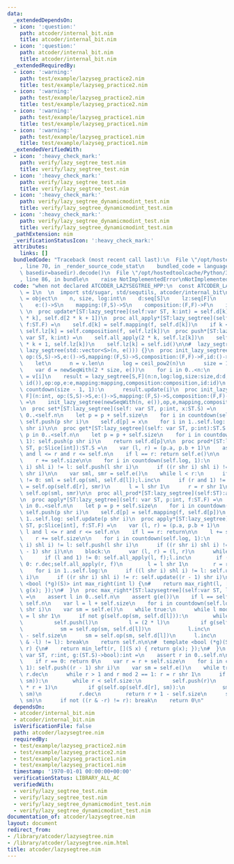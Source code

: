 ```yaml
---
data:
  _extendedDependsOn:
  - icon: ':question:'
    path: atcoder/internal_bit.nim
    title: atcoder/internal_bit.nim
  - icon: ':question:'
    path: atcoder/internal_bit.nim
    title: atcoder/internal_bit.nim
  _extendedRequiredBy:
  - icon: ':warning:'
    path: test/example/lazyseg_practice2.nim
    title: test/example/lazyseg_practice2.nim
  - icon: ':warning:'
    path: test/example/lazyseg_practice2.nim
    title: test/example/lazyseg_practice2.nim
  - icon: ':warning:'
    path: test/example/lazyseg_practice1.nim
    title: test/example/lazyseg_practice1.nim
  - icon: ':warning:'
    path: test/example/lazyseg_practice1.nim
    title: test/example/lazyseg_practice1.nim
  _extendedVerifiedWith:
  - icon: ':heavy_check_mark:'
    path: verify/lazy_segtree_test.nim
    title: verify/lazy_segtree_test.nim
  - icon: ':heavy_check_mark:'
    path: verify/lazy_segtree_test.nim
    title: verify/lazy_segtree_test.nim
  - icon: ':heavy_check_mark:'
    path: verify/lazy_segtree_dynamicmodint_test.nim
    title: verify/lazy_segtree_dynamicmodint_test.nim
  - icon: ':heavy_check_mark:'
    path: verify/lazy_segtree_dynamicmodint_test.nim
    title: verify/lazy_segtree_dynamicmodint_test.nim
  _pathExtension: nim
  _verificationStatusIcon: ':heavy_check_mark:'
  attributes:
    links: []
  bundledCode: "Traceback (most recent call last):\n  File \"/opt/hostedtoolcache/Python/3.8.5/x64/lib/python3.8/site-packages/onlinejudge_verify/documentation/build.py\"\
    , line 70, in _render_source_code_stat\n    bundled_code = language.bundle(stat.path,\
    \ basedir=basedir).decode()\n  File \"/opt/hostedtoolcache/Python/3.8.5/x64/lib/python3.8/site-packages/onlinejudge_verify/languages/nim.py\"\
    , line 86, in bundle\n    raise NotImplementedError\nNotImplementedError\n"
  code: "when not declared ATCODER_LAZYSEGTREE_HPP:\n  const ATCODER_LAZYSEGTREE_HPP*\
    \ = 1\n  \n  import std/sugar, std/sequtils, atcoder/internal_bit\n  type lazy_segtree*[S,F]\
    \ = object\n    n, size, log:int\n    d:seq[S]\n    lz:seq[F]\n    op:(S, S)->S\n\
    \    e:()->S\n    mapping:(F,S)->S\n    composition:(F,F)->F\n    id:()->F\n \
    \ \n  proc update*[ST:lazy_segtree](self:var ST, k:int) = self.d[k] = self.op(self.d[2\
    \ * k], self.d[2 * k + 1])\n  proc all_apply*[ST:lazy_segtree](self:var ST, k:int,\
    \ f:ST.F) =\n    self.d[k] = self.mapping(f, self.d[k])\n    if k < self.size:\
    \ self.lz[k] = self.composition(f, self.lz[k])\n  proc push*[ST:lazy_segtree](self:\
    \ var ST, k:int) =\n    self.all_apply(2 * k, self.lz[k])\n    self.all_apply(2\
    \ * k + 1, self.lz[k])\n    self.lz[k] = self.id()\n\n#  lazy_segtree(int n) :\
    \ lazy_segtree(std::vector<S>(n, e())) {}\n  proc init_lazy_segtree*[S, F](v:seq[S],\
    \ op:(S,S)->S,e:()->S,mapping:(F,S)->S,composition:(F,F)->F,id:()->F):auto =\n\
    \    let\n      n = v.len\n      log = ceil_pow2(n)\n      size = 1 shl log\n\
    \    var d = newSeqWith(2 * size, e())\n    for i in 0..<n:\n      d[size + i]\
    \ = v[i]\n    result = lazy_segtree[S,F](n:n,log:log,size:size,d:d,lz:newSeqWith(size,\
    \ id()),op:op,e:e,mapping:mapping,composition:composition,id:id)\n    for i in\
    \ countdown(size - 1, 1):\n      result.update(i)\n  proc init_lazy_segtree*[S,\
    \ F](n:int, op:(S,S)->S,e:()->S,mapping:(F,S)->S,composition:(F,F)->F,id:()->F):auto\
    \ =\n    init_lazy_segtree(newSeqWith(n, e()),op,e,mapping,composition,id)\n\n\
    \n  proc set*[ST:lazy_segtree](self: var ST, p:int, x:ST.S) =\n    assert p in\
    \ 0..<self.n\n    let p = p + self.size\n    for i in countdown(self.log, 1):\
    \ self.push(p shr i)\n    self.d[p] = x\n    for i in 1..self.log: self.update(p\
    \ shr i)\n\n  proc get*[ST:lazy_segtree](self: var ST, p:int):ST.S =\n    assert\
    \ p in 0..<self.n\n    let p = p + self.size\n    for i in countdown(self.log,\
    \ 1): self.push(p shr i)\n    return self.d[p]\n\n  proc prod*[ST:lazy_segtree](self:var\
    \ ST, p:Slice[int]):ST.S =\n    var (l, r) = (p.a, p.b + 1)\n    assert 0 <= l\
    \ and l <= r and r <= self.n\n    if l == r: return self.e()\n\n    l += self.size\n\
    \    r += self.size\n\n    for i in countdown(self.log, 1):\n      if ((l shr\
    \ i) shl i) != l: self.push(l shr i)\n      if ((r shr i) shl i) != r: self.push(r\
    \ shr i)\n\n    var sml, smr = self.e()\n    while l < r:\n      if (l and 1)\
    \ != 0: sml = self.op(sml, self.d[l]);l.inc\n      if (r and 1) != 0: r.dec;smr\
    \ = self.op(self.d[r], smr)\n      l = l shr 1\n      r = r shr 1\n    return\
    \ self.op(sml, smr)\n\n  proc all_prod*[ST:lazy_segtree](self:ST):auto = self.d[1]\n\
    \n  proc apply*[ST:lazy_segtree](self: var ST, p:int, f:ST.F) =\n    assert p\
    \ in 0..<self.n\n    let p = p + self.size\n    for i in countdown(self.log, 1):\
    \ self.push(p shr i)\n    self.d[p] = self.mapping(f, self.d[p])\n    for i in\
    \ 1..self.log: self.update(p shr i)\n  proc apply*[ST:lazy_segtree](self: var\
    \ ST, p:Slice[int], f:ST.F) =\n    var (l, r) = (p.a, p.b + 1)\n    assert 0 <=\
    \ l and l <= r and r <= self.n\n    if l == r: return\n\n    l += self.size\n\
    \    r += self.size\n\n    for i in countdown(self.log, 1):\n      if ((l shr\
    \ i) shl i) != l: self.push(l shr i)\n      if ((r shr i) shl i) != r: self.push((r\
    \ - 1) shr i)\n\n    block:\n      var (l, r) = (l, r)\n      while l < r:\n \
    \       if (l and 1) != 0: self.all_apply(l, f);l.inc\n        if (r and 1) !=\
    \ 0: r.dec;self.all_apply(r, f)\n        l = l shr 1\n        r = r shr 1\n\n\
    \    for i in 1..self.log:\n      if ((l shr i) shl i) != l: self.update(l shr\
    \ i)\n      if ((r shr i) shl i) != r: self.update((r - 1) shr i)\n\n#  template\
    \ <bool (*g)(S)> int max_right(int l) {\n#    return max_right(l, [](S x) { return\
    \ g(x); });\n#  }\n  proc max_right*[ST:lazysegtree](self:var ST, l:int, g:(ST.S)->bool):int\
    \ =\n    assert l in 0..self.n\n    assert g(e())\n    if l == self.n: return\
    \ self.n\n    var l = l + self.size\n    for i in countdown(self.log, 1): self.push(l\
    \ shr i)\n    var sm = self.e()\n    while true:\n      while l mod 2 == 0: l\
    \ = l shr 1\n      if not g(self.op(sm, self.d[l])):\n        while l < self.size:\n\
    \          self.push(l)\n          l = (2 * l)\n          if g(self.op(sm, self.d[l])):\n\
    \            sm = self.op(sm, self.d[l])\n            l.inc\n        return l\
    \ - self.size\n      sm = self.op(sm, self.d[l])\n      l.inc\n      if not((l\
    \ & -l) != l): break\n    return self.n\n\n#  template <bool (*g)(S)> int min_left(int\
    \ r) {\n#    return min_left(r, [](S x) { return g(x); });\n#  }\n  proc min_left*[ST:lazy_segtree](self:\
    \ var ST, r:int, g:(ST.S)->bool):int =\n    assert r in 0..self.n\n    assert(g(self.e()))\n\
    \    if r == 0: return 0\n    var r = r + self.size\n    for i in countdown(self.log,\
    \ 1): self.push((r - 1) shr i)\n    var sm = self.e()\n    while true:\n     \
    \ r.dec\n      while r > 1 and r mod 2 == 1: r = r shr 1\n      if not g(self.op(self.d[r],\
    \ sm)):\n        while r < self.size:\n          self.push(r)\n          r = (2\
    \ * r + 1)\n          if g(self.op(self.d[r], sm)):\n            sm = self.op(self.d[r],\
    \ sm)\n            r.dec\n        return r + 1 - self.size\n      sm = self.op(self.d[r],\
    \ sm)\n      if not ((r & -r) != r): break\n    return 0\n"
  dependsOn:
  - atcoder/internal_bit.nim
  - atcoder/internal_bit.nim
  isVerificationFile: false
  path: atcoder/lazysegtree.nim
  requiredBy:
  - test/example/lazyseg_practice2.nim
  - test/example/lazyseg_practice2.nim
  - test/example/lazyseg_practice1.nim
  - test/example/lazyseg_practice1.nim
  timestamp: '1970-01-01 00:00:00+00:00'
  verificationStatus: LIBRARY_ALL_AC
  verifiedWith:
  - verify/lazy_segtree_test.nim
  - verify/lazy_segtree_test.nim
  - verify/lazy_segtree_dynamicmodint_test.nim
  - verify/lazy_segtree_dynamicmodint_test.nim
documentation_of: atcoder/lazysegtree.nim
layout: document
redirect_from:
- /library/atcoder/lazysegtree.nim
- /library/atcoder/lazysegtree.nim.html
title: atcoder/lazysegtree.nim
---
```

